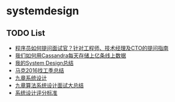 # systemdesign

## TODO List
* [程序员如何提问面试官？针对工程师、技术经理及CTO的提问指南](
https://mp.weixin.qq.com/s?__biz=MzAwMDU1MTE1OQ==&mid=2653548609&idx=1&sn=4c76d4e83ef5def978a496dcb124dcee&chksm=813a61d9b64de8cf6bc8eb8dedbce187881f468886842e24a1af2685ef40d815dc961fc458b6&mpshare=1&scene=1&srcid=0420e1rMvdQRGUwehIGGdUj8&key=126df665731994ec774ec85abbc511ff14e82136ecdd21b89a7419d79bbb07da7e728f336376f797ef4b35ab3164f54d4dc9054617577e285c90efad12e45bb5acf94e93aeb0c5b91dd891a35cd829eb&ascene=0&uin=MTI0MjAwNDczMw%3D%3D&devicetype=iMac+MacBookPro13%2C2+OSX+OSX+10.12.3+build(16D32)&version=12020110&nettype=WIFI&fontScale=100&pass_ticket=JQSKDQ0hT2Q3vDcliz0TduPZJTwupFbRF7tWVU%2B6n1%2FQkQbu0LCsnTZE0Y%2Fg70PG)
* [我们如何用Cassandra每天存储上亿条线上数据](http://mp.weixin.qq.com/s?__biz=MzAwMDU1MTE1OQ==&mid=2653548605&idx=1&sn=d9bf0f57ed4bc1c0fca75b980ba8cddb&chksm=813a61a5b64de8b3c61eccaf71e1e2d835dba955a306328361807cec9adfbdbc682831e4e5c8&scene=21#wechat_redirect)
* [我的System Design总结](https://www.mitbbs.com/mwap/forum/article.php?board=JobHunting&groupid=32777529&content_type=all)
* [马克2016找工季总结](http://www.1point3acres.com/bbs/forum.php?mod=viewthread&tid=202532&from=singlemessage&isappinstalled=1)
* [九章系统设计](http://www.jiuzhang.com/article/?tags=system-design)
* [九章算法系统设计面试大总结](https://zhuanlan.zhihu.com/p/26173608)
* [系统设计评分标准](https://mp.weixin.qq.com/s?__biz=MzA5MzE4MjgyMw==&mid=2649455062&idx=1&sn=8a39f11e942c38f38da2160d1cc7579a&mpshare=1&scene=1&srcid=0317sQoks5VOuRCajevFG9vw&key=b16de343c5ecfc5161aa66c7210fd6442ba8a3f5128cb6a8b029c7baa5dfe3b7067d7fc16256c3d873e96052e90ff7317e9e89437a77d8295f2db16351df4d7d3a6421831a55bb2ea27e249d93406337&ascene=0&uin=MTUyMzg3NjAwMA%3D%3D&devicetype=iMac+MacBookAir7%2C1+OSX+OSX+10.12.3+build(16D32)&version=12020010&nettype=WIFI&fontScale=100&pass_ticket=0AiIToHJN8yqpuqRAsA5PaaQMJr8KtvlnZ2EqkX0zx%2BEZweRvHKyF%2ByjmycpUbVn)
